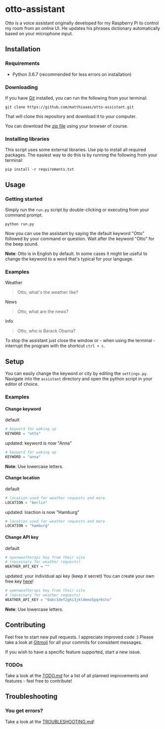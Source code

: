 # otto-assistant

Otto is a voice assistant originally developed for my Raspberry Pi to control my room from an online UI. He updates his phrases dictionary automatically based on your microphone input.

## Installation

### Requirements

- Python 3.6.7 (recommended for less errors on installation)

### Downloading

If you have [Git](https://git-scm.com/) installed, you can run the following from your terminal:

```
git clone https://github.com/matthiaaas/otto-assistant.git
```

That will clone this repository and download it to your computer.

You can download the [zip file](https://github.com/matthiaaas/otto-assistant/archive/master.zip) using your browser of course.

### Installing libraries

This script uses some external libraries. Use pip to install all required packages. The easiest way to do this is by running the following from your terminal:

```
pip install -r requirements.txt
```


## Usage

### Getting started

Simply run the `run.py` script by double-clicking or executing from your command prompt.

```
python run.py
```

Now you can use the assistant by saying the default keyword "Otto" followed by your command or question. Wait after the keyword "Otto" for the beep sound.

**Note**: Otto is in English by default. In some cases it might be useful to change the keyword to a word that's typical for your language.

### Examples

Weather
> Otto, what's the weather like?

News
> Otto, what are the news?

Info
> Otto, who is Barack Obama?

To stop the assistant just close the window or - when using the terminal - interrupt the program with the shortcut `ctrl + c`.


## Setup

You can easily change the keyword or city by editing the `settings.py`. Navigate into the `assistant` directory and open the python script in your editor of choice.

### Examples

#### Change keyword

default
```py
# keyword for waking up
KEYWORD = "otto"
```

updated: keyword is now "Anna"
```py
# keyword for waking up
KEYWORD = "anna"
```

**Note**: Use lowercase letters.

#### Change location

default
```py
# location used for weather requests and more
LOCATION = "berlin"
```

updated: loaction is now "Hamburg"
```py
# location used for weather requests and more
LOCATION = "hamburg"
```

#### Change API key

default
```py
# openweatherapi key from their site
# (necessary for weather requests)
WEATHER_API_KEY = ""
```

updated: your individual api key (keep it secret)
You can create your own free key [here](https://home.openweathermap.org/api_keys)!
```py
# openweatherapi key from their site
# (necessary for weather requests)
WEATHER_API_KEY = "0abc1def2ghi3jkl4mno5pqr6stu"
```

**Note**: Use lowercase letters.


## Contributing

Feel free to start new pull requests. I appreciate improved code :)
Please take a look at [Gitmoji](https://gitmoji.carloscuesta.me/) for all your commits for consistent messages.

If you wish to have a specific feature supported, start a new issue.

### TODOs

Take a look at the [TODO.md](https://github.com/matthiaaas/otto-assistant/blob/master/TODO.md) for a list of all planned improvements and features - feel free to contribute!

## Troubleshooting

### You get errors?

Take a look at the [TROUBLESHOOTING.md](https://github.com/matthiaaas/otto-assistant/blob/master/TROUBLESHOOTING.md)!
